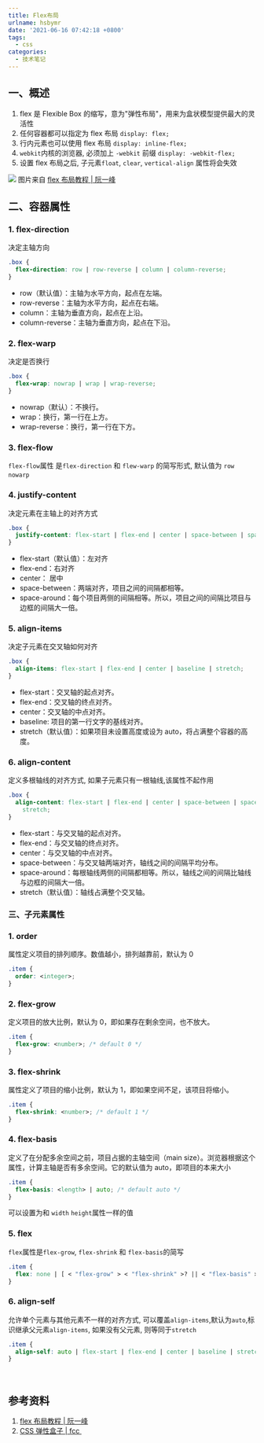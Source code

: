```yaml
---
title: Flex布局
urlname: hsbymr
date: '2021-06-16 07:42:18 +0800'
tags:
  - css
categories:
  - 技术笔记
---
```


## 一、概述

1. flex 是 Flexible Box 的缩写，意为"弹性布局"，用来为盒状模型提供最大的灵活性
1. 任何容器都可以指定为 flex 布局 `display: flex;`
1. 行内元素也可以使用 flex 布局 `display: inline-flex;`
1. `webkit`内核的浏览器, 必须加上 `-webkit` 前缀 `display: -webkit-flex;`
1. 设置 flex 布局之后, 子元素`float`, `clear`, `vertical-align` 属性将会失效

![](https://cdn.nlark.com/yuque/0/2021/png/754067/1623858341366-11cb749e-9f21-4520-aa71-c3d5915d52c2.png#clientId=ubc70f549-7a9f-4&from=paste&id=u7a5ded6c&margin=%5Bobject%20Object%5D&originHeight=333&originWidth=563&originalType=url∶=1&status=done&style=none&taskId=uc1ddd584-0234-42d4-8e5a-0ab9fcd854a)
图片来自 [flex 布局教程 | 阮一峰](http://www.ruanyifeng.com/blog/2015/07/flex-grammar.html)

## 二、容器属性

### 1. flex-direction

决定主轴方向

```css
.box {
  flex-direction: row | row-reverse | column | column-reverse;
}
```

- row（默认值）：主轴为水平方向，起点在左端。
- row-reverse：主轴为水平方向，起点在右端。
- column：主轴为垂直方向，起点在上沿。
- column-reverse：主轴为垂直方向，起点在下沿。

### 2. flex-warp

决定是否换行

```css
.box {
  flex-wrap: nowrap | wrap | wrap-reverse;
}
```

- nowrap（默认）：不换行。
- wrap：换行，第一行在上方。
- wrap-reverse：换行，第一行在下方。

### 3. flex-flow

`flex-flow`属性 是`flex-direction` 和 `flew-warp` 的简写形式, 默认值为 `row nowarp`
​

### 4. justify-content

决定元素在主轴上的对齐方式

```css
.box {
  justify-content: flex-start | flex-end | center | space-between | space-around;
}
```

- flex-start（默认值）：左对齐
- flex-end：右对齐
- center： 居中
- space-between：两端对齐，项目之间的间隔都相等。
- space-around：每个项目两侧的间隔相等。所以，项目之间的间隔比项目与边框的间隔大一倍。

### 5. align-items

决定子元素在交叉轴如何对齐

```css
.box {
  align-items: flex-start | flex-end | center | baseline | stretch;
}
```

- flex-start：交叉轴的起点对齐。
- flex-end：交叉轴的终点对齐。
- center：交叉轴的中点对齐。
- baseline: 项目的第一行文字的基线对齐。
- stretch（默认值）：如果项目未设置高度或设为 auto，将占满整个容器的高度。

### 6. align-content

定义多根轴线的对齐方式, 如果子元素只有一根轴线,该属性不起作用

```css
.box {
  align-content: flex-start | flex-end | center | space-between | space-around |
    stretch;
}
```

- flex-start：与交叉轴的起点对齐。
- flex-end：与交叉轴的终点对齐。
- center：与交叉轴的中点对齐。
- space-between：与交叉轴两端对齐，轴线之间的间隔平均分布。
- space-around：每根轴线两侧的间隔都相等。所以，轴线之间的间隔比轴线与边框的间隔大一倍。
- stretch（默认值）：轴线占满整个交叉轴。

### 三、子元素属性

### 1. order

属性定义项目的排列顺序。数值越小，排列越靠前，默认为 0

```css
.item {
  order: <integer>;
}
```

### 2. flex-grow

定义项目的放大比例，默认为 0，即如果存在剩余空间，也不放大。

```css
.item {
  flex-grow: <number>; /* default 0 */
}
```

### 3. flex-shrink

属性定义了项目的缩小比例，默认为 1，即如果空间不足，该项目将缩小。

```css
.item {
  flex-shrink: <number>; /* default 1 */
}
```

### 4. flex-basis

定义了在分配多余空间之前，项目占据的主轴空间（main size）。浏览器根据这个属性，计算主轴是否有多余空间。它的默认值为 auto，即项目的本来大小

```css
.item {
  flex-basis: <length> | auto; /* default auto */
}
```

可以设置为和 `width` `height`属性一样的值
​

### 5. flex

`flex`属性是`flex-grow`, `flex-shrink` 和 `flex-basis`的简写

```css
.item {
  flex: none | [ < "flex-grow" > < "flex-shrink" >? || < "flex-basis" > ];
}
```

### 6. align-self

允许单个元素与其他元素不一样的对齐方式, 可以覆盖`align-items`,默认为`auto`,标识继承父元素`align-items`, 如果没有父元素, 则等同于`stretch`​

```css
.item {
  align-self: auto | flex-start | flex-end | center | baseline | stretch;
}
```

​

## 参考资料

1. [flex 布局教程 | 阮一峰](http://www.ruanyifeng.com/blog/2015/07/flex-grammar.html)
1. [CSS 弹性盒子 | fcc ](https://chinese.freecodecamp.org/learn/responsive-web-design/#responsive-web-design-principles)​
